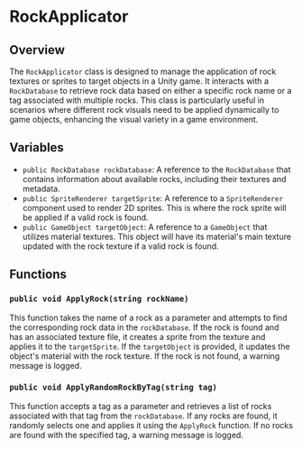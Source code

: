 # RockApplicator

## Overview
The `RockApplicator` class is designed to manage the application of rock textures or sprites to target objects in a Unity game. It interacts with a `RockDatabase` to retrieve rock data based on either a specific rock name or a tag associated with multiple rocks. This class is particularly useful in scenarios where different rock visuals need to be applied dynamically to game objects, enhancing the visual variety in a game environment.

## Variables
- `public RockDatabase rockDatabase`: A reference to the `RockDatabase` that contains information about available rocks, including their textures and metadata.
- `public SpriteRenderer targetSprite`: A reference to a `SpriteRenderer` component used to render 2D sprites. This is where the rock sprite will be applied if a valid rock is found.
- `public GameObject targetObject`: A reference to a `GameObject` that utilizes material textures. This object will have its material's main texture updated with the rock texture if a valid rock is found.

## Functions
### `public void ApplyRock(string rockName)`
This function takes the name of a rock as a parameter and attempts to find the corresponding rock data in the `rockDatabase`. If the rock is found and has an associated texture file, it creates a sprite from the texture and applies it to the `targetSprite`. If the `targetObject` is provided, it updates the object's material with the rock texture. If the rock is not found, a warning message is logged.

### `public void ApplyRandomRockByTag(string tag)`
This function accepts a tag as a parameter and retrieves a list of rocks associated with that tag from the `rockDatabase`. If any rocks are found, it randomly selects one and applies it using the `ApplyRock` function. If no rocks are found with the specified tag, a warning message is logged.